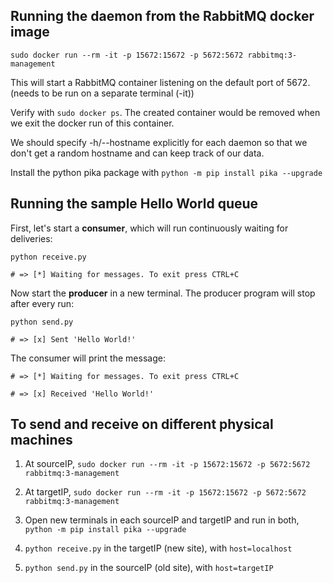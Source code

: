 ## Running the daemon from the RabbitMQ docker image

`sudo docker run --rm -it -p 15672:15672 -p 5672:5672 rabbitmq:3-management`

This will start a RabbitMQ container listening on the default port of 5672. (needs to be run on a separate terminal (-it)) 

Verify with `sudo docker ps`. The created container would be removed when we exit the docker run of this container. 

We should specify -h/--hostname explicitly for each daemon so that we don't get a random hostname and can keep track of our data.

Install the python pika package with `python -m pip install pika --upgrade`

## Running the sample Hello World queue 

First, let's start a **consumer**, which will run continuously waiting for deliveries:

`python receive.py`

`# => [*] Waiting for messages. To exit press CTRL+C`

Now start the **producer** in a new terminal. The producer program will stop after every run:

`python send.py`

`# => [x] Sent 'Hello World!'`

The consumer will print the message:

`# => [*] Waiting for messages. To exit press CTRL+C`

`# => [x] Received 'Hello World!'`

## To send and receive on different physical machines

1. At sourceIP, `sudo docker run --rm -it -p 15672:15672 -p 5672:5672 rabbitmq:3-management`

2. At targetIP, `sudo docker run --rm -it -p 15672:15672 -p 5672:5672 rabbitmq:3-management`

3. Open new terminals in each sourceIP and targetIP and run in both, `python -m pip install pika --upgrade`

4. `python receive.py` in the targetIP (new site), with `host=localhost`

5. `python send.py` in the sourceIP (old site), with `host=targetIP`

 


